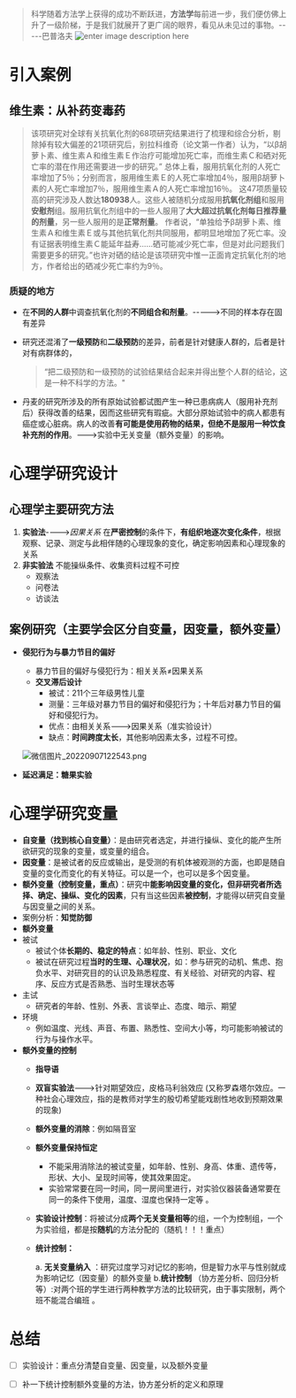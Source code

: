 ﻿> 科学随着方法学上获得的成功不断跃进，**方法学**每前进一步，我们便仿佛上升了一级阶梯，于是我们就展开了更广阔的眼界，看见从未见过的事物。-----巴普洛夫
![enter image description here](https://s2.loli.net/2022/09/07/i4n3EzupdRcOWFe.jpg)
# 引入案例
## 维生素：从补药变毒药
> 该项研究对全球有关抗氧化剂的68项研究结果进行了梳理和综合分析，剔除掉有较大偏差的21项研究后，别拉科维奇（论文第一作者）认为，“以β胡萝卜素、维生素Ａ和维生素Ｅ作治疗可能增加死亡率，而维生素Ｃ和硒对死亡率的潜在作用还需要进一步的研究。”
总体上看，服用抗氧化剂的人死亡率增加了5％；分别而言，服用维生素Ｅ的人死亡率增加4％，服用β胡萝卜素的人死亡率增加7％，服用维生素Ａ的人死亡率增加16％。
这47项质量较高的研究涉及人数达**180938**人。这些人被随机分成服用**抗氧化剂组**和服用**安慰剂**组。服用抗氧化剂组中的一些人服用了**大大超过抗氧化剂每日推荐量的剂量**，另一些人服用的是**正常剂量**。
作者说，“单独给予β胡萝卜素、维生素Ａ和维生素Ｅ或与其他抗氧化剂共同服用，都明显地增加了死亡率。没有证据表明维生素Ｃ能延年益寿……硒可能减少死亡率，但是对此问题我们需要更多的研究。”也许对硒的结论是该项研究中惟一正面肯定抗氧化剂的地方，作者给出的硒减少死亡率约为9％。

### 质疑的地方

 - 在**不同的人群**中调查抗氧化剂的**不同组合和剂量**。----->不同的样本存在固有差异
 - 研究还混淆了**一级预防**和**二级预防**的差异，前者是针对健康人群的，后者是针对有病群体的，

   > “把二级预防和一级预防的试验结果结合起来并得出整个人群的结论，这是一种不科学的方法。"
- 丹麦的研究所涉及的所有原始试验都试图产生一种已患病病人（服用补充剂后）获得改善的结果，因而这些研究有瑕疵。大部分原始试验中的病人都患有癌症或心脏病。病人的改善**有可能是使用药物的结果，但绝不是服用一种饮食补充剂的作用**。--->实验中无关变量（额外变量）的影响。

# 心理学研究设计
## 心理学主要研究方法

 1. **实验法**---->*因果关系*
 在**严密控制**的条件下，**有组织地逐次变化条件**，根据观察、记录、测定与此相伴随的心理现象的变化，确定影响因素和心理现象的关系
 2. **非实验法**
  不能操纵条件、收集资料过程不可控
    - 观察法
    - 问卷法
    - 访谈法
 ##  案例研究（主要学会区分自变量，因变量，额外变量）
 
 - **侵犯行为与暴力节目的偏好**
    - 暴力节目的偏好与侵犯行为：相关关系≠因果关系 
    - **交叉滞后设计**
       - 被试：211个三年级男性儿童
       - 测量：三年级对暴力节目的偏好和侵犯行为；十年后对暴力节目的偏好和侵犯行为。
       - 优点：由相关关系--->因果关系（准实验设计）
       - 缺点：**时间跨度太长**，其他影响因素太多，过程不可控。

   ![微信图片_20220907122543.png](https://s2.loli.net/2022/09/07/FvZIyKqdmjQfYsa.png)
    
 - **延迟满足：糖果实验**
 # 心理学研究变量
 - **自变量（找到核心自变量）**：是由研究者选定，并进行操纵、变化的能产生所欲研究的现象的变量，或变量的组合。
 - **因变量**：是被试者的反应或输出，是受测的有机体被观测的方面，也即是随自变量的变化而变化的有关特征。可以是一个，也可以是多个因变量。
 - **额外变量（控制变量，重点）**：研究中**能影响因变量的变化，但非研究者所选择、确定、操纵、变化的因素**，只有当这些因素**被控制**，才能得以研究自变量与因变量之间的关系。
 - 案例分析：**知觉防御**
 - **额外变量**
 - 被试
     - 被试个体**长期的、稳定的特点**：如年龄、性别、职业、文化
     - 被试在研究过程**当时的生理、心理状况**，如：参与研究的动机、焦虑、抱负水平、对研究目的的认识及熟悉程度、有关经验、对研究的内容、程序、反应方式是否熟悉、当时生理状态等
 - 主试
     - 研究者的年龄、性别、外表、言谈举止、态度、暗示、期望
 - 环境
     - 例如温度、光线、声音、布置、熟悉性、空间大小等，均可能影响被试的行为与操作水平。
 - **额外变量的控制**
     - **指导语**
     - **双盲实验法**--->针对期望效应，皮格马利翁效应 (又称罗森塔尔效应。一种社会心理效应，指的是教师对学生的殷切希望能戏剧性地收到预期效果的现象)
     - **额外变量的消除**：例如隔音室
     - **额外变量保持恒定**
        - 不能采用消除法的被试变量，如年龄、性别、身高、体重、遗传等，形状、大小、呈现时间等，使其效果固定。
        - 实验常常要在同一时间，同一房间里进行，对实验仪器装备通常要在同一的条件下使用，温度、湿度也保持一定等 。
     -  **实验设计控制**：将被试分成**两个无关变量相等**的组，一个为控制组，一个为实验组，都是按**随机**的方法分配的（随机！！！重点）
     - **统计控制：**
         
         a. **无关变量纳入** ：研究过度学习对记忆的影响，但是智力水平与性别就成为影响记忆（因变量）的额外变量 
            b.**统计控制** （协方差分析、回归分析等）:对两个班的学生进行两种教学方法的比较研究，由于事实限制，两个班不能混合编班 。
 
# 总结

 - [ ] 实验设计：重点分清楚自变量、因变量，以及额外变量
 - [ ] 补一下统计控制额外变量的方法，协方差分析的定义和原理

     


